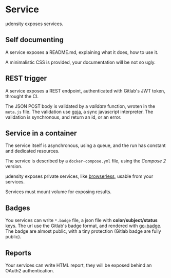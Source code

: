 # Service

µdensity exposes services.

## Self documenting

A service exposes a README.md, explaining what it does, how to use it.

A minimalistic CSS is provided, your documentation will be not so ugly.

## REST trigger

A service exposes a REST endpoint, authenticated with Gitlab's JWT token, throught the CI.

The JSON POST body is validated by a *validate* function, wroten in the `meta.js` file.
The validation use [goja](https://github.com/dop251/goja), a sync javascript interpreter.
The validation is synchronous, and return an id, or an error.

## Service in a container

The service itself is asynchronous, using a queue, and the run has constant and dedicated resources.

The service is described by a `docker-compose.yml` file, using the *Compose 2* version.

µdensity exposes private services, like [browserless](https://www.browserless.io/), usable from your services.

Services must mount volume for exposing results.

## Badges

You services can write `*.badge` file, a json file with **color/subject/status** keys.
The url use the Gitlab's badge format, and rendered with [go-badge](https://github.com/narqo/go-badge). The badge are almost public, with a tiny protection (Gitlab badge are fully public).

## Reports

Your services can write HTML report, they will be exposed behind an OAuth2 authentication.
